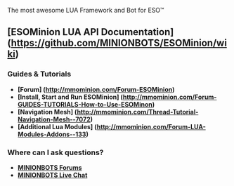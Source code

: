 The most awesome LUA Framework and Bot for ESO™

## [ESOMinion LUA API Documentation] (https://github.com/MINIONBOTS/ESOMinion/wiki)

### Guides & Tutorials
- **[Forum] (http://mmominion.com/Forum-ESOMinion)**
- **[Install, Start and Run ESOMinion] (http://mmominion.com/Forum-GUIDES-TUTORIALS-How-to-Use-ESOMinon)**
- **[Navigation Mesh] (http://mmominion.com/Thread-Tutorial-Navigation-Mesh--7072)**
- **[Additional Lua Modules] (http://mmominion.com/Forum-LUA-Modules-Addons--133)**

### Where can I ask questions?
- **[MINIONBOTS Forums](http://mmominion.com/index.php)**
- **[MINIONBOTS Live Chat](http://mmominion.com/irc.php)** 
